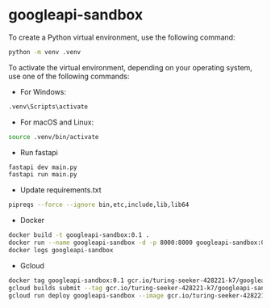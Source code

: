 # googleapi-sandbox

To create a Python virtual environment, use the following command:

``` bash
python -m venv .venv
```

To activate the virtual environment, depending on your operating system, use one of the following commands:

- For Windows:

``` bash
.venv\Scripts\activate
```

- For macOS and Linux:

``` bash
source .venv/bin/activate
```

- Run fastapi

```bash
fastapi dev main.py
fastapi run main.py
```

- Update requirements.txt

```bash
pipreqs --force --ignore bin,etc,include,lib,lib64
```

- Docker

```bash
docker build -t googleapi-sandbox:0.1 .
docker run --name googleapi-sandbox -d -p 8000:8000 googleapi-sandbox:0.1
docker logs googleapi-sandbox
```

- Gcloud

```bash
docker tag googleapi-sandbox:0.1 gcr.io/turing-seeker-428221-k7/googleapi-sandbox:0.1
gcloud builds submit --tag gcr.io/turing-seeker-428221-k7/googleapi-sandbox:0.1
gcloud run deploy googleapi-sandbox --image gcr.io/turing-seeker-428221-k7/googleapi-sandbox:0.1 --platform managed --region us-central1 --allow-unauthenticated
```
